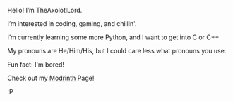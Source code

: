 Hello! I’m TheAxolotlLord.

I’m interested in coding, gaming, and chillin'.

I’m currently learning some more Python, and I want to get into C or C++

My pronouns are He/Him/His, but I could care less what pronouns you use.

Fun fact: I'm bored!

Check out my [Modrinth](https://modrinth.com/user/TheAxolotlLord) Page!

:P
